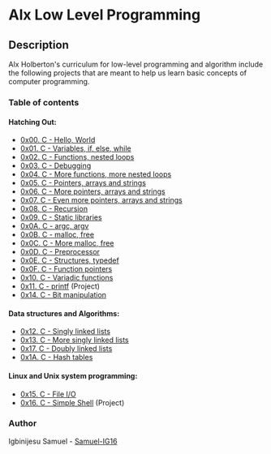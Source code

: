 # Alx Low Level Programming
## Description
Alx Holberton's curriculum for low-level programming and algorithm include the following projects that are meant to help us learn basic concepts of computer programming.
### Table of contents
  #### Hatching Out:
   * [0x00. C - Hello, World](https://github.com/Samuel-IG16/alx-low_level_programming/tree/master/0x00-hello_world#readme)
   * [0x01. C - Variables, if, else, while](https://github.com/Samuel-IG16/alx-low_level_programming/tree/master/0x01-variables_if_else_while#readme)
   * [0x02. C - Functions, nested loops](https://github.com/Samuel-IG16/alx-low_level_programming/tree/master/0x02-functions_nested_loops#readme)
   * [0x03. C - Debugging](https://github.com/Samuel-IG16/alx-low_level_programming/tree/master/0x03-debugging#readme)
   * [0x04. C - More functions, more nested loops](https://github.com/Samuel-IG16/alx-low_level_programming/tree/master/0x04-more_functions_nested_loops#readme)
   * [0x05. C - Pointers, arrays and strings](https://github.com/Samuel-IG16/alx-low_level_programming/tree/master/0x05-pointers_arrays_strings#readme)
   * [0x06. C - More pointers, arrays and strings](https://github.com/Samuel-IG16/alx-low_level_programming/tree/master/0x06-pointers_arrays_strings#readme)
   * [0x07. C - Even more pointers, arrays and strings](https://github.com/Samuel-IG16/alx-low_level_programming/tree/master/0x07-pointers_arrays_strings#readme)
   * [0x08. C - Recursion](https://github.com/Samuel-IG16/alx-low_level_programming/tree/master/0x08-recursion#readme)
   * [0x09. C - Static libraries](https://github.com/Samuel-IG16/alx-low_level_programming/tree/master/0x09-static_libraries#readme)
   * [0x0A. C - argc, argv](https://github.com/Samuel-IG16/alx-low_level_programming/tree/master/0x0A-argc_argv#readme)
   * [0x0B. C - malloc, free](https://github.com/Samuel-IG16/alx-low_level_programming/tree/master/0x0B-malloc_free#readme)
   * [0x0C. C - More malloc, free](https://github.com/Samuel-IG16/alx-low_level_programming/tree/master/0x0C-more_malloc_free#readme)
   * [0x0D. C - Preprocessor](https://github.com/Samuel-IG16/alx-low_level_programming/tree/master/0x0D-preprocessorg#readme)
   * [0x0E. C - Structures, typedef](https://github.com/Samuel-IG16/alx-low_level_programming/tree/master/0x0E-structures_typedef#readme)
   * [0x0F. C - Function pointers](https://github.com/Samuel-IG16/alx-low_level_programming/tree/master/0x0F-function_pointers#readme)
   * [0x10. C - Variadic functions](https://github.com/Samuel-IG16/alx-low_level_programming/tree/master/0x10-variadic_functions#readme)
   * [0x11. C - printf](https://github.com/Samuel-IG16/printf#readme) (Project)
   * [0x14. C - Bit manipulation](https://github.com/Samuel-IG16/alx-low_level_programming/tree/master/0x14-bit_manipulation#readme)
  #### Data structures and Algorithms:
   * [0x12. C - Singly linked lists](https://github.com/Samuel-IG16/alx-low_level_programming/tree/master/0x12-singly_linked_lists#readme)
   * [0x13. C - More singly linked lists](https://github.com/Samuel-IG16/alx-low_level_programming/tree/master/0x13-more_singly_linked_lists#readme)
   * [0x17. C - Doubly linked lists](https://github.com/Samuel-IG16/alx-low_level_programming/tree/master/0x17-doubly_linked_lists#readme)
   * [0x1A. C - Hash tables](https://github.com/Samuel-IG16/alx-low_level_programming/tree/master/0x1A-hash_tables#readme)
  #### Linux and Unix system programming:
   * [0x15. C - File I/O](https://github.com/Samuel-IG16/alx-low_level_programming/tree/master/0x15-file_io#readme)
   * [0x16. C - Simple Shell](https://github.com/Samuel-IG16/simple_shell#readme) (Project)
### Author
Igbinijesu Samuel - [Samuel-IG16](https://github.com/Samuel-IG16)
